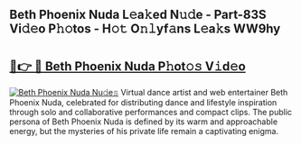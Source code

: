 ## Beth Phoenix Nuda L𝚎a𝚔ed N𝚞𝚍e - Part-83S Vi𝚍𝚎o P𝚑𝚘tos - H𝚘𝚝 O𝚗𝚕yf𝚊ns L𝚎a𝚔s WW9hy

# <h2><a href="http://kf50p2a.oniu.top/?m=Beth+Phoenix+Nuda">🔗👉 🔴 Beth Phoenix Nuda P𝚑ot𝚘𝚜 V𝚒d𝚎o</a></h2>

[![Beth Phoenix Nuda Nu𝚍e𝚜](https://i.imgur.com/0qMVB7G.gif)](http://kf50p2a.oniu.top/?m=Beth+Phoenix+Nuda)
Virtual dance artist and web entertainer Beth Phoenix Nuda, celebrated for distributing dance and lifestyle inspiration through solo and collaborative performances and compact clips. The public persona of Beth Phoenix Nuda is defined by its warm and approachable energy, but the mysteries of his private life remain a captivating enigma.  
